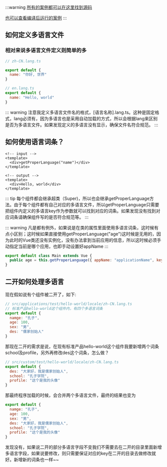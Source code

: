 :::warning
[所有的案例都可以在这里找到源码](https://github.com/justbefree-org/vue2-ts)

[也可以查看编译后运行的案例](https://template-v2.dullar.xyz)
:::
## 如何定义多语言文件

### 相对来说多语言文件定义则简单的多

```js
// zh-CN.lang.ts

export default {
  name: "你好, 世界" 
}

// en.lang.ts
export default {
  name: "Hello, world"
}
```

::: warning
注意我定义多语言文件名的格式，[语言名称].lang.ts。这种是固定格式，lang必须有，因为多语言也是采用自动加载的方式，所以会根据lang来区别是否为多语言文件。如果发现定义的多语言没有显示，确保文件名符合规范。
:::

## 如何使用语言词条？

```vue
<!-- input -->
<template>
  <div>getProperLanguage("name")</div>
</template>

<!-- output -->
<template>
  <div>Hello, world</div>
</template>
```

::: tip
每个组件都会继承超类（Super)，所以也会继承getProperLanguage方法。由于每个组件都有自己对应的多语言文件，所以getProperLanguage只需要把组件内定义的多语言key作为参数就可以找到对应的词条。如果发现没有找到对应词条请确保组件写的是否符合规范等。
:::

::: warning
凡是都有例外，如果说是在类的属性里面使用多语言词条，这时候有点小区别；这时候如果直接使用getProperLanguage("age")这时候是无用的，因为此时的Vue类还没有实例化，没有办法拿到当前应用的信息，所以这时候必须手动指定当前是哪个应用，也即手动设置好appName
:::


```js
export default class Main extends Vue {
  public age = this.getProperLanguage({ appName: "applicationName", key: "age" })
}
```

## 二开如何处理多语言

现在假如说有个组件被二开了，如下:

```js
// src/applications/test/hello-world/locale/zh-CN.lang.ts
// 标准产品hello-world这个组件内，有四个多语言词条
export default {
  namge: "孔子",
  age: 100,
  sex: "男",
  des: "儒家创始人"
}
```
那现在二开的需求是说，在现有标准产品hello-world这个组件我要新增两个词条school及profile，另外再修改des这个词条，怎么做？

```js
// src/custom/test/hello-world/locale/zh-CN.lang.ts
export default {
  des: "大家好，我是儒家创始人",
  school: "孔子学院",
  profile: "这个是我的头像"
}
```

那最终程序加载的时候，会合并两个多语言文件，最终的结果也变为

```js
export default {
  namge: "孔子",
  age: 100,
  sex: "男",
  des: "大家好，我是儒家创始人",
  school: "孔子学院",
  profile: "这个是我的头像"
}
```

发现没有，如果说二开的部分多语言字段不变我们不需要去在二开的目录里面新增多语言字段，如果说要修改，则只需要保证对应的key在二开的目录去做修改就好。新增新的词条也一样~~

